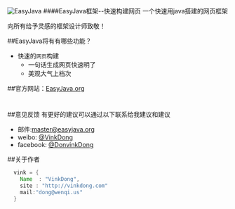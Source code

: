 ![EasyJava](http://vinkdong.com/images/logo.png)
####EasyJava框架--快速构建网页
一个快速用java搭建的网页框架

向所有给予灵感的框架设计师致敬！

##EasyJava将有有哪些功能？

* 快速的`网页`构建
    *  一句话生成网页快速明了
    *  美观大气上档次

##官方网站：[EasyJava.org](http://easyjava.org)

# 
##意见反馈
有更好的建议可以通过以下联系给我建议和建议

* 邮件:master@easyjava.org
* weibo: [@VinkDong](http://weibo.com/donvinkd)
* facebook: [@DonvinkDong](http://facebook.com/donvinkd)


##关于作者

```java
  vink = {
    Name  : "VinkDong",
    site : "http://vinkdong.com"
    mail:"dong@wenqi.us"
  }
```